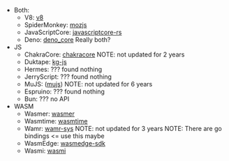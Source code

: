 - Both:
    - V8: [v8](https://github.com/denoland/rusty_v8)
    - SpiderMonkey: [mozjs](https://github.com/servo/mozjs)
    - JavaScriptCore: [javascriptcore-rs](https://github.com/tauri-apps/javascriptcore-rs)
    - Deno: [deno_core](https://github.com/denoland/deno_core) Really both?
- JS
    - ChakraCore: [chakracore](https://github.com/darfink/chakracore-rs) NOTE: not updated for 2 years
    - Duktape: [kg-js](https://github.com/kodegenix/kg-js)
    - Hermes: ??? found nothing
    - JerryScript: ??? found nothing
    - MuJS: ([mujs](https://github.com/hean01/mujs-rs)) NOTE: not updated for 6 years
    - Espruino: ??? found nothing
    - Bun: ??? no API
- WASM
    - Wasmer: [wasmer](https://github.com/wasmerio/wasmer)
    - Wasmtime: [wasmtime](https://github.com/bytecodealliance/wasmtime)
    - Wamr: [wamr-sys](https://github.com/rahul-thakoor/wamr-sys) NOTE: not updated for 3 years NOTE: There are go bindings <= use this maybe
    - WasmEdge: [wasmedge-sdk](https://github.com/WasmEdge/wasmedge-rust-sdk)
    - Wasmi: [wasmi](https://github.com/paritytech/wasmi)